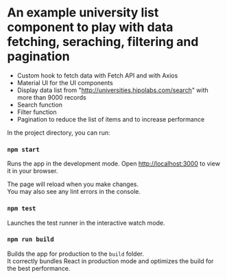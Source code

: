 # An example university list component to play with data fetching, seraching, filtering and pagination

- Custom hook to fetch data with Fetch API and with Axios
- Material UI for the UI components
- Display data list from "http://universities.hipolabs.com/search" with more than 9000 records
- Search function
- Filter function
- Pagination to reduce the list of items and to increase performance

In the project directory, you can run:

### `npm start`

Runs the app in the development mode.
Open [http://localhost:3000](http://localhost:3000) to view it in your browser.

The page will reload when you make changes.\
You may also see any lint errors in the console.

### `npm test`

Launches the test runner in the interactive watch mode.

### `npm run build`

Builds the app for production to the `build` folder.\
It correctly bundles React in production mode and optimizes the build for the best performance.

